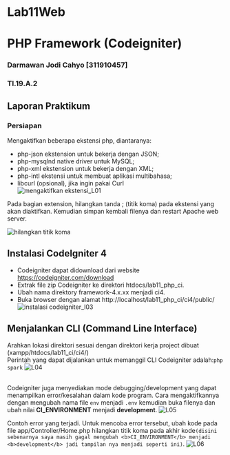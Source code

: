 # Lab11Web
# PHP Framework (Codeigniter) 

### Darmawan Jodi Cahyo [311910457]

### TI.19.A.2


## Laporan Praktikum
### Persiapan
Mengaktifkan beberapa ekstensi php, diantaranya:
- php-json ekstension untuk bekerja dengan JSON;
- php-mysqlnd native driver untuk MySQL;
- php-xml ekstension untuk bekerja dengan XML;
- php-intl ekstensi untuk membuat aplikasi multibahasa;
- libcurl (opsional), jika ingin pakai Curl</br>
![mengaktifkan ekstensi_L01](https://user-images.githubusercontent.com/56252129/122025647-b6a5d380-cdf3-11eb-96a9-7e710acaddec.PNG)

Pada bagian extension, hilangkan tanda ; (titik koma) pada ekstensi yang akan diaktifkan. Kemudian simpan kembali filenya dan restart Apache web server.

![hilangkan titik koma](https://user-images.githubusercontent.com/56252129/122025706-c6bdb300-cdf3-11eb-97a6-34e5cb426bb5.PNG)

## Instalasi CodeIgniter 4
- Codeigniter dapat didownload dari website https://codeigniter.com/download
- Extrak file zip Codeigniter ke direktori htdocs/lab11_php_ci.
- Ubah nama direktory framework-4.x.xx menjadi ci4.
- Buka browser dengan alamat http://localhost/lab11_php_ci/ci4/public/
![instalasi codeigniter_l03](https://user-images.githubusercontent.com/56252129/122025788-d806bf80-cdf3-11eb-8495-06ba1bdd1738.PNG)

## Menjalankan CLI (Command Line Interface) 
Arahkan lokasi direktori sesuai dengan direktori kerja project dibuat (xampp/htdocs/lab11_ci/ci4/)  
Perintah yang dapat dijalankan untuk memanggil CLI Codeigniter adalah:`php spark`
![L04](https://user-images.githubusercontent.com/56252129/122025882-efde4380-cdf3-11eb-9acf-224f227d5876.PNG)

<br>Codeigniter juga menyediakan mode debugging/development yang dapat menampilkan error/kesalahan dalam kode program. Cara mengaktifkannya dengan mengubah nama file `env` menjadi `.env` kemudian buka filenya dan ubah nilai <b>CI_ENVIRONMENT</b> menjadi <b>development</b>.
![L05](https://user-images.githubusercontent.com/56252129/122025955-01bfe680-cdf4-11eb-8fc3-cff14b166856.PNG)

Contoh error yang terjadi. Untuk mencoba error tersebut, ubah kode pada file
app/Controller/Home.php hilangkan titik koma pada akhir kode`(disini sebenarnya saya masih gagal mengubah <b>CI_ENVIRONMENT</b> menjadi <b>development</b> jadi tampilan nya menjadi seperti ini)`.
![L06](https://user-images.githubusercontent.com/56252129/122026500-772bb700-cdf4-11eb-998e-a89ae805bfd7.PNG)

